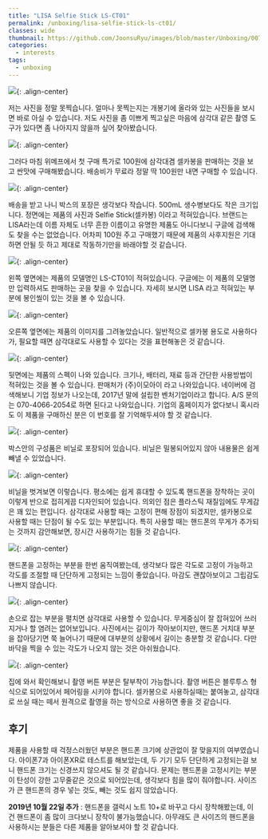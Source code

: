```yaml
---
title: "LISA Selfie Stick LS-CT01"
permalink: /unboxing/lisa-selfie-stick-ls-ct01/
classes: wide
thumbnail: https://github.com/JoonsuRyu/images/blob/master/Unboxing/007/00.jpg?raw=true
categories:
  - interests
tags:
  - unboxing
---
```


![](https://github.com/JoonsuRyu/images/blob/master/Unboxing/007/00.jpg?raw=true){: .align-center}

저는 사진을 정말 못찍습니다. 얼마나 못찍는지는 개봉기에 올라와 있는 사진들을 보시면 바로 아실 수 있습니다. 저도 사진을 좀 이쁘게 찍고싶은 마음에 삼각대 같은 촬영 도구가 있다면 좀 나아지지 않을까 싶어 찾아봤습니다.

![](https://github.com/JoonsuRyu/images/blob/master/Unboxing/007/01.png?raw=true){: .align-center}

그러다 마침 위메프에서 첫 구매 특가로 100원에 삼각대겸 셀카봉을 판매하는 것을 보고 싼맛에 구매해봤습니다. 배송비가 무료라 정말 딱 100원만 내면 구매할 수 있습니다.

![](https://github.com/JoonsuRyu/images/blob/master/Unboxing/007/02.jpg?raw=true){: .align-center}

배송을 받고 나니 박스의 포장은 생각보다 작습니다. 500mL 생수병보다도 작은 크기입니다. 정면에는 제품의 사진과 Selfie Stick(셀카봉) 이라고 적혀있습니다. 브랜드는 LISA라는데 이름 자체도 너무 흔한 이름이고 유명한 제품도 아니다보니 구글에 검색해도 찾을 수는 없었습니다. 어차피 100원 주고 구매했기 때문에 제품의 사후지원은 기대하면 안될 듯 하고 제대로 작동하기만을 바래야할 것 같습니다.

![](https://github.com/JoonsuRyu/images/blob/master/Unboxing/007/03.jpg?raw=true){: .align-center}

왼쪽 옆면에는 제품의 모델명인 LS-CT01이 적혀있습니다. 구글에는 이 제품의 모델명만 입력하셔도 판매하는 곳을 찾을 수 있습니다. 자세히 보시면 LISA 라고 적혀있는 부분에 봉인씰이 있는 것을 볼 수 있습니다.

![](https://github.com/JoonsuRyu/images/blob/master/Unboxing/007/04.jpg?raw=true){: .align-center}

오른쪽 옆면에는 제품의 이미지를 그려놓았습니다. 일반적으로 셀카봉 용도로 사용하다가, 필요할 때면 삼각대로도 사용할 수 있다는 것을 표현해놓은 것 같습니다.

![](https://github.com/JoonsuRyu/images/blob/master/Unboxing/007/05.jpg?raw=true){: .align-center}

뒷면에는 제품의 스펙이 나와 있습니다. 크기나, 배터리, 재료 등과 간단한 사용방법이 적혀있는 것을 볼 수 있습니다. 판매처가 (주)이모아이 라고 나와있습니다. 네이버에 검색해보니 기업 정보가 나오는데, 2017년 말에 설립한 벤처기업이라고 합니다. A/S 문의는 070-4066-2054로 하면 된다고 나와있습니다. 기업의 홈페이지가 없다보니 혹시라도 이 제품을 구매하신 분은 이 번호를 잘 기억해두셔야 할 것 같습니다.

![](https://github.com/JoonsuRyu/images/blob/master/Unboxing/007/06.jpg?raw=true){: .align-center}

박스안의 구성품은 비닐로 포장되어 있습니다. 비닐은 밀봉되어있지 않아 내용물은 쉽게 빼낼 수 있었습니다.

![](https://github.com/JoonsuRyu/images/blob/master/Unboxing/007/07.jpg?raw=true){: .align-center}

비닐을 벗겨보면 이렇습니다. 평소에는 쉽게 휴대할 수 있도록 핸드폰을 장착하는 곳이 이렇게 반으로 접히게끔 디자인되어 있습니다. 의외인 점은 플라스틱 재질임에도 무게감은 꽤 있는 편입니다. 삼각대로 사용할 때는 고정이 편해 장점이 되겠지만, 셀카봉으로 사용할 때는 단점이 될 수도 있는 부분입니다. 특히 사용할 때는 핸드폰의 무게가 추가되는 것까지 감안해보면, 장시간 사용하기는 힘들 것 같습니다.

![](https://github.com/JoonsuRyu/images/blob/master/Unboxing/007/08.jpg?raw=true){: .align-center}

핸드폰을 고정하는 부분을 한번 움직여봤는데, 생각보다 많은 각도로 고정이 가능하고 각도를 조절할 때 단단하게 고정되는 느낌이 좋았습니다. 마감도 괜찮아보이고 그립감도 나쁘지 않습니다.

![](https://github.com/JoonsuRyu/images/blob/master/Unboxing/007/09.jpg?raw=true){: .align-center}

손으로 잡는 부분을 펼치면 삼각대로 사용할 수 있습니다. 무게중심이 잘 잡혀있어 쓰러지거나 할 염려는 없어보입니다. 사진에서는 길이가 작아보이지만, 핸드폰 거치대 부분을 잡아당기면 쭉 늘어나기 때문에 대부분의 상황에서 길이는 충분할 것 같습니다. 다만 바닥을 찍을 수 있는 각도가 나오지 않는 것은 아쉬웠습니다.

![](https://github.com/JoonsuRyu/images/blob/master/Unboxing/007/10.jpg?raw=true){: .align-center}

집에 와서 확인해보니 촬영 버튼 부분은 탈부착이 가능합니다. 촬영 버튼은 블루투스 형식으로 되어있어서 페어링을 시키야 합니다. 셀카봉으로 사용하실때는 붙여놓고, 삼각대로 쓰실 때는 떼서 원격으로 촬영을 하는 방식으로 사용하면 좋을 것 같습니다.

## 후기

제품을 사용할 때 걱정스러웠던 부분은 핸드폰 크기에 상관없이 잘 맞을지의 여부였습니다. 아이폰7과 아이폰XR로 테스트를 해보았는데, 두 기기 모두 단단하게 고정되는걸 보니 핸드폰 크기는 신경쓰지 않으셔도 될 것 같습니다. 문제는 핸드폰을 고정시키는 부분이 탄성이 강한 고무줄같은 것으로 되어있는데, 생각보다 힘을 많이 줘야합니다. 사이즈가 큰 핸드폰의 경우 넣는 것도, 빼는 것도 쉽지 않았습니다.

**2019년 10월 22일 추가** : 핸드폰을 갤럭시 노트 10+로 바꾸고 다시 장착해봤는데, 이건 핸드폰이 좀 많이 크다보니 장착이 불가능했습니다. 아무래도 큰 사이즈의 핸드폰을 사용하시는 분들은 다른 제품을 알아보셔야 할 것 같습니다.